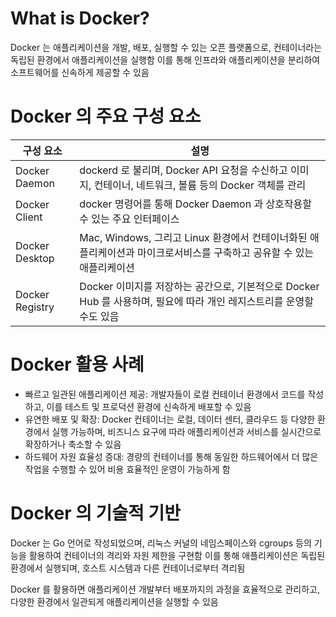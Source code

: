 # What is Docker?

Docker 는 애플리케이션을 개발, 배포, 실행할 수 있는 오픈 플랫폼으로, 컨테이너라는 독립된 환경에서 애플리케이션을 실행함
이를 통해 인프라와 애플리케이션을 분리하여 소프트웨어를 신속하게 제공할 수 있음

# Docker 의 주요 구성 요소

| 구성 요소           | 설명                                                                         |
|-----------------|----------------------------------------------------------------------------|
| Docker Daemon   | dockerd 로 불리며, Docker API 요청을 수신하고 이미지, 컨테이너, 네트워크, 볼륨 등의 Docker 객체를 관리    |
| Docker Client   | docker 명령어를 통해 Docker Daemon 과 상호작용할 수 있는 주요 인터페이스                         |
| Docker Desktop  | Mac, Windows, 그리고 Linux 환경에서 컨테이너화된 애플리케이션과 마이크로서비스를 구축하고 공유할 수 있는 애플리케이션  |
| Docker Registry | Docker 이미지를 저장하는 공간으로, 기본적으로 Docker Hub 를 사용하며, 필요에 따라 개인 레지스트리를 운영할 수도 있음 |

# Docker 활용 사례

- 빠르고 일관된 애플리케이션 제공: 개발자들이 로컬 컨테이너 환경에서 코드를 작성하고, 이를 테스트 및 프로덕션 환경에 신속하게 배포할 수 있음
- 유연한 배포 및 확장: Docker 컨테이너는 로컬, 데이터 센터, 클라우드 등 다양한 환경에서 실행 가능하며, 비즈니스 요구에 따라 애플리케이션과 서비스를 실시간으로 확장하거나 축소할 수 있음
- 하드웨어 자원 효율성 증대: 경량의 컨테이너를 통해 동일한 하드웨어에서 더 많은 작업을 수행할 수 있어 비용 효율적인 운영이 가능하게 함

# Docker 의 기술적 기반

Docker 는 Go 언어로 작성되었으며, 리눅스 커널의 네임스페이스와 cgroups 등의 기능을 활용하여 컨테이너의 격리와 자원 제한을 구현함
이를 통해 애플리케이션은 독립된 환경에서 실행되며, 호스트 시스템과 다른 컨테이너로부터 격리됨

Docker 를 활용하면 애플리케이션 개발부터 배포까지의 과정을 효율적으로 관리하고, 다양한 환경에서 일관되게 애플리케이션을 실행할 수 있음

